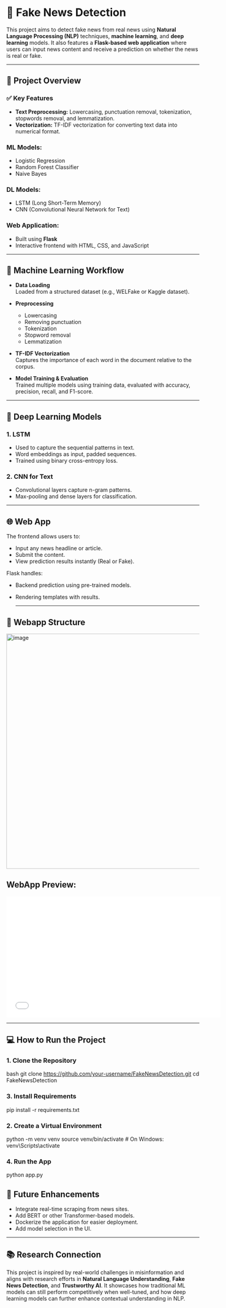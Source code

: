 # 📰 Fake News Detection

This project aims to detect fake news from real news using **Natural Language Processing (NLP)** techniques, **machine learning**, and **deep learning** models. It also features a **Flask-based web application** where users can input news content and receive a prediction on whether the news is real or fake.

---

## 🚀 Project Overview

### ✅ Key Features
- **Text Preprocessing:** Lowercasing, punctuation removal, tokenization, stopwords removal, and lemmatization.  
- **Vectorization:** TF-IDF vectorization for converting text data into numerical format.  

### ML Models:
- Logistic Regression  
- Random Forest Classifier  
- Naive Bayes  

### DL Models:
- LSTM (Long Short-Term Memory)  
- CNN (Convolutional Neural Network for Text)  

### Web Application:
- Built using **Flask**  
- Interactive frontend with HTML, CSS, and JavaScript  


---

## 🧠 Machine Learning Workflow

- **Data Loading**  
  Loaded from a structured dataset (e.g., WELFake or Kaggle dataset).

- **Preprocessing**  
  - Lowercasing  
  - Removing punctuation  
  - Tokenization  
  - Stopword removal  
  - Lemmatization

- **TF-IDF Vectorization**  
  Captures the importance of each word in the document relative to the corpus.

- **Model Training & Evaluation**  
  Trained multiple models using training data, evaluated with accuracy, precision, recall, and F1-score.

---

## 🤖 Deep Learning Models

### 1. LSTM
- Used to capture the sequential patterns in text.  
- Word embeddings as input, padded sequences.  
- Trained using binary cross-entropy loss.

### 2. CNN for Text
- Convolutional layers capture n-gram patterns.  
- Max-pooling and dense layers for classification.

---

## 🌐 Web App

The frontend allows users to:  
- Input any news headline or article.  
- Submit the content.  
- View prediction results instantly (Real or Fake).

Flask handles:  
- Backend prediction using pre-trained models.  
- Rendering templates with results.

  ---

## 📁 Webapp Structure

<img width="612" alt="image" src="https://github.com/user-attachments/assets/29a4025d-257e-4b11-9680-17263b37babc" />


## WebApp Preview:
<iframe width="560" height="315" src="[https://youtu.be/RI1kdJH3I48?si=ZvSi21G5AN2xGXPy](https://youtu.be/DChyL695uFc)" frameborder="0" allowfullscreen></iframe>


---

## 💻 How to Run the Project

### 1. Clone the Repository
bash
git clone https://github.com/your-username/FakeNewsDetection.git
cd FakeNewsDetection

### 3. Install Requirements
pip install -r requirements.txt


### 2. Create a Virtual Environment 
python -m venv venv
source venv/bin/activate  # On Windows: venv\Scripts\activate

### 4. Run the App
python app.py

## 📌 Future Enhancements

- Integrate real-time scraping from news sites.  
- Add BERT or other Transformer-based models.  
- Dockerize the application for easier deployment.  
- Add model selection in the UI.

---

## 📚 Research Connection

This project is inspired by real-world challenges in misinformation and aligns with research efforts in **Natural Language Understanding**, **Fake News Detection**, and **Trustworthy AI**. It showcases how traditional ML models can still perform competitively when well-tuned, and how deep learning models can further enhance contextual understanding in NLP.
